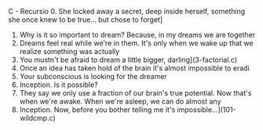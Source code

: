 C - Recursio
0. She locked away a secret, deep inside herself, something she once knew to be true... but chose to forget]
1. Why is it so important to dream? Because, in my dreams we are together
2. Dreams feel real while we're in them. It's only when we wake up that we realize something was actually
3. You mustn't be afraid to dream a little bigger, darling](3-factorial.c)
4. Once an idea has taken hold of the brain it's almost impossible to eradi
5. Your subconscious is looking for the dreamer
6. Inception. Is it possible?
7. They say we only use a fraction of our brain's true potential. Now that's when we're awake. When we're asleep, we can do almost any
8. Inception. Now, before you bother telling me it's impossible...](101-wildcmp.c)

